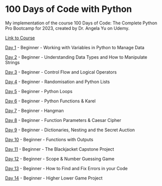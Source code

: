 # 100 Days of Code with Python
My implementation of the course 100 Days of Code: The Complete Python Pro Bootcamp for 2023, created by Dr. Angela Yu on Udemy.

[Link to Course](https://www.udemy.com/course/100-days-of-code/)

[Day 1](https://github.com/Mrezamaleki/100_days_py/tree/main/day_001) - Beginner - Working with Variables in Python to Manage Data

[Day 2](https://github.com/Mrezamaleki/100_days_py/tree/main/day_002) - Beginner - Understanding Data Types and How to Manipulate Strings

[Day 3](https://github.com/Mrezamaleki/100_days_py/tree/main/day_003) - Beginner - Control Flow and Logical Operators

[Day 4](https://github.com/Mrezamaleki/100_days_py/tree/main/day_004) - Beginner - Randomisation and Python Lists

[Day 5](https://github.com/Mrezamaleki/100_days_py/tree/main/day_005) - Beginner - Python Loops

[Day 6](https://github.com/Mrezamaleki/100_days_py/tree/main/day_006) - Beginner - Python Functions & Karel

[Day 7](https://github.com/Mrezamaleki/100_days_py/tree/main/day_007) - Beginner - Hangman

[Day 8](https://github.com/Mrezamaleki/100_days_py/tree/main/day_008) - Beginner - Function Parameters & Caesar Cipher

[Day 9](https://github.com/Mrezamaleki/100_days_py/tree/main/day_009) - Beginner - Dictionaries, Nesting and the Secret Auction

[Day 10](https://github.com/Mrezamaleki/100_days_py/tree/main/day_010) - Beginner - Functions with Outputs

[Day 11](https://github.com/Mrezamaleki/100_days_py/tree/main/day_011) - Beginner - The Blackjacket Capstone Project

[Day 12](https://github.com/Mrezamaleki/100_days_py/tree/main/day_012) - Beginner - Scope & Number Guessing Game

[Day 13](https://github.com/Mrezamaleki/100_days_py/tree/main/day_013) - Beginner - How to Find and Fix Errors in your Code

[Day 14](https://github.com/Mrezamaleki/100_days_py/tree/main/day_014) - Beginner - Higher Lower Game Project
